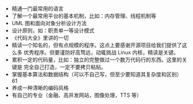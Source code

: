 
- 精通一门最常用的语言
- 了解一个最常用平台的基本机制，比如：内存管理、线程机制等
- UML 图和面向对象分析设计方法
- 设计原则，如：职责单一等设计模式
- 《代码大全》里讲的一切
- 精读一个知名的，但有点规模的程序。这点上要感谢开源项目给我们提供了这么多
优秀程序。但要谨防好高骛远，动辄挑战 Linux 内核，精读是关键。
- 累积一定的代码量，比如：独立的完整做过一个数万代码行的东西。这里的关键是
完全自己打造，一定不要拷贝粘贴。
- 掌握基本算法和数据结构（可以不自己写，但至少要知道其复杂度和区别）
61
- 养成一种清晰的编码风格
- 有自己的专业（金融、高并发网站，图像处理，TTS 等）